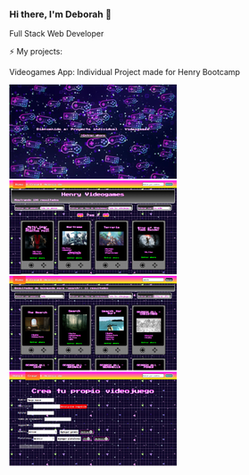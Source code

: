### Hi there, I'm Deborah 👋

Full Stack Web Developer

⚡ My projects:

Videogames App: Individual Project made for Henry Bootcamp
<p align="left">
  <img
    src="https://github.com/deborahKollman/deborahKollman/blob/main/landing.png"
    alt="Landing page"
    style="width:300px" />
  <img
    src="https://github.com/deborahKollman/deborahKollman/blob/main/home.png"
    alt="Home page"
    style="width:300px" /> 
  <img
    src="https://github.com/deborahKollman/deborahKollman/blob/main/search.png"
    alt="Search and filter"
    style="width:300px" />
  <img
    src="https://github.com/deborahKollman/deborahKollman/blob/main/create.png"
    alt="Creation page"
    style="width:300px" />
</p>
  
<!--
**deborahKollman/deborahKollman** is a ✨ _special_ ✨ repository because its `README.md` (this file) appears on your GitHub profile.

Here are some ideas to get you started:

- 🔭 I’m currently working on ...
- 🌱 I’m currently learning ...
- 👯 I’m looking to collaborate on ...
- 🤔 I’m looking for help with ...
- 💬 Ask me about ...
- 📫 How to reach me: ...
- 😄 Pronouns: ...
- ⚡ Fun fact: ...
-->
